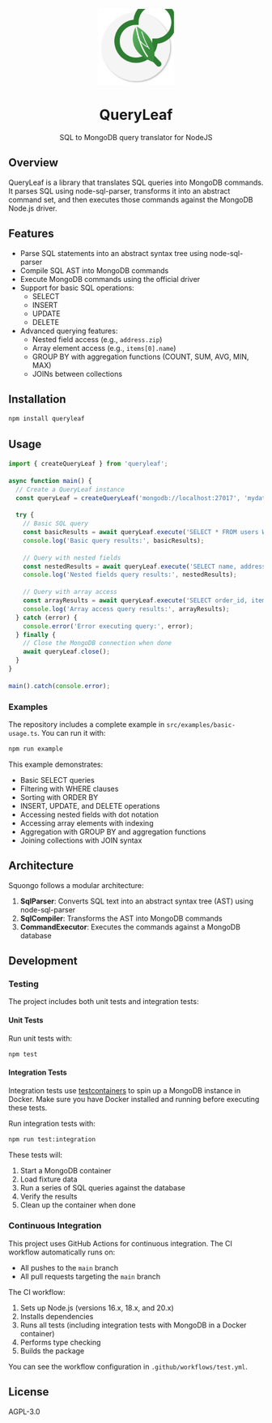 <p align="center">
  <img src="queryleaf-logo.svg" alt="QueryLeaf Logo" width="150" height="150">
</p>

<h1 align="center">QueryLeaf</h1>

<p align="center">SQL to MongoDB query translator for NodeJS</p>

## Overview

QueryLeaf is a library that translates SQL queries into MongoDB commands. It parses SQL using node-sql-parser, transforms it into an abstract command set, and then executes those commands against the MongoDB Node.js driver.

## Features

- Parse SQL statements into an abstract syntax tree using node-sql-parser
- Compile SQL AST into MongoDB commands
- Execute MongoDB commands using the official driver
- Support for basic SQL operations:
  - SELECT
  - INSERT
  - UPDATE
  - DELETE
- Advanced querying features:
  - Nested field access (e.g., `address.zip`)
  - Array element access (e.g., `items[0].name`)
  - GROUP BY with aggregation functions (COUNT, SUM, AVG, MIN, MAX)
  - JOINs between collections

## Installation

```bash
npm install queryleaf
```

## Usage

```typescript
import { createQueryLeaf } from 'queryleaf';

async function main() {
  // Create a QueryLeaf instance
  const queryLeaf = createQueryLeaf('mongodb://localhost:27017', 'mydatabase');
  
  try {
    // Basic SQL query
    const basicResults = await queryLeaf.execute('SELECT * FROM users WHERE age > 21');
    console.log('Basic query results:', basicResults);
    
    // Query with nested fields
    const nestedResults = await queryLeaf.execute('SELECT name, address.city, address.zip FROM users WHERE address.country = "USA"');
    console.log('Nested fields query results:', nestedResults);
    
    // Query with array access
    const arrayResults = await queryLeaf.execute('SELECT order_id, items[0].name, items[0].price FROM orders WHERE items[0].price > 100');
    console.log('Array access query results:', arrayResults);
  } catch (error) {
    console.error('Error executing query:', error);
  } finally {
    // Close the MongoDB connection when done
    await queryLeaf.close();
  }
}

main().catch(console.error);
```

### Examples

The repository includes a complete example in `src/examples/basic-usage.ts`. You can run it with:

```bash
npm run example
```

This example demonstrates:
- Basic SELECT queries
- Filtering with WHERE clauses
- Sorting with ORDER BY
- INSERT, UPDATE, and DELETE operations
- Accessing nested fields with dot notation
- Accessing array elements with indexing
- Aggregation with GROUP BY and aggregation functions
- Joining collections with JOIN syntax

## Architecture

Squongo follows a modular architecture:

1. **SqlParser**: Converts SQL text into an abstract syntax tree (AST) using node-sql-parser
2. **SqlCompiler**: Transforms the AST into MongoDB commands
3. **CommandExecutor**: Executes the commands against a MongoDB database

## Development

### Testing

The project includes both unit tests and integration tests:

#### Unit Tests

Run unit tests with:

```bash
npm test
```

#### Integration Tests

Integration tests use [testcontainers](https://github.com/testcontainers/testcontainers-node) to spin up a MongoDB instance in Docker. Make sure you have Docker installed and running before executing these tests.

Run integration tests with:

```bash
npm run test:integration
```

These tests will:
1. Start a MongoDB container
2. Load fixture data
3. Run a series of SQL queries against the database
4. Verify the results
5. Clean up the container when done

### Continuous Integration

This project uses GitHub Actions for continuous integration. The CI workflow automatically runs on:
- All pushes to the `main` branch
- All pull requests targeting the `main` branch

The CI workflow:
1. Sets up Node.js (versions 16.x, 18.x, and 20.x)
2. Installs dependencies
3. Runs all tests (including integration tests with MongoDB in a Docker container)
4. Performs type checking
5. Builds the package

You can see the workflow configuration in `.github/workflows/test.yml`.

## License

AGPL-3.0